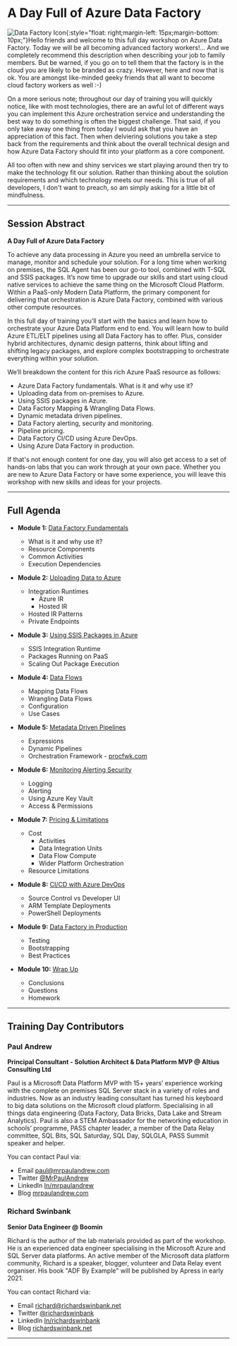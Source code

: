 # A Day Full of Azure Data Factory

![Data Factory Icon](https://mrpaulandrew.github.io/procfwk/datafactory.png){:style="float: right;margin-left: 15px;margin-bottom: 10px;"}Hello friends and welcome to this full day workshop on Azure Data Factory. Today we will be all becoming advanced factory workers!... And we completely recommend this description when describing your job to family members. But be warned, if you go on to tell them that the factory is in the cloud you are likely to be branded as crazy. However, here and now that is ok. You are amongst like-minded geeky friends that all want to become cloud factory workers as well :-)

On a more serious note; throughout our day of training you will quickly notice, like with most technologies, there are an awful lot of different ways you can implement this Azure orchestration service and understanding the best way to do something is often the biggest challenge. That said, if you only take away one thing from today I would ask that you have an appreciation of this fact. Then when delviering solutions you take a step back from the requirements and think about the overall technical design and how Azure Data Factory should fit into your platform as a core component.

All too often with new and shiny services we start playing around then try to make the technology fit our solution. Rather than thinking about the solution requirements and which technology meets our needs. This is true of all developers, I don't want to preach, so am simply asking for a little bit of mindfulness.

___

## Session Abstract

__A Day Full of Azure Data Factory__

To achieve any data processing in Azure you need an umbrella service to manage, monitor and schedule your solution. For a long time when working on premises, the SQL Agent has been our go-to tool, combined with T-SQL and SSIS packages. It’s now time to upgrade our skills and start using cloud native services to achieve the same thing on the Microsoft Cloud Platform. Within a PaaS-only Modern Data Platform, the primary component for delivering that orchestration is Azure Data Factory, combined with various other compute resources.

In this full day of training you’ll start with the basics and learn how to orchestrate your Azure Data Platform end to end. You will learn how to build Azure ETL/ELT pipelines using all Data Factory has to offer. Plus, consider hybrid architectures, dynamic design patterns, think about lifting and shifting legacy packages, and explore complex bootstrapping to orchestrate everything within your solution.

We’ll breakdown the content for this rich Azure PaaS resource as follows:

* Azure Data Factory fundamentals. What is it and why use it?
* Uploading data from on-premises to Azure.
* Using SSIS packages in Azure.
* Data Factory Mapping & Wrangling Data Flows.
* Dynamic metadata driven pipelines.
* Data Factory alerting, security and monitoring.
* Pipeline pricing.
* Data Factory CI/CD using Azure DevOps.
* Using Azure Data Factory in production.

If that's not enough content for one day, you will also get access to a set of hands-on labs that you can work through at your own pace. Whether you are new to Azure Data Factory or have some experience, you will leave this workshop with new skills and ideas for your projects.

___

## Full Agenda

* __Module 1:__ [Data Factory Fundamentals](https://github.com/mrpaulandrew/A-Day-Full-of-Azure-Data-Factory/blob/master/Slides/M01%20-%20Fundamentals.pdf)
    * What is it and why use it?
    * Resource Components
    * Common Activities
    * Execution Dependencies

* __Module 2:__ [Uploading Data to Azure](https://github.com/mrpaulandrew/A-Day-Full-of-Azure-Data-Factory/blob/master/Slides/M02%20-%20Uploading%20Data.pdf)
    * Integration Runtimes
      * Azure IR
      * Hosted IR
    * Hosted IR Patterns
    * Private Endpoints

* __Module 3:__ [Using SSIS Packages in Azure](https://github.com/mrpaulandrew/A-Day-Full-of-Azure-Data-Factory/blob/master/Slides/M03%20-%20Using%20SSIS%20Packages.pdf)
    * SSIS Integration Runtime
    * Packages Running on PaaS
    * Scaling Out Package Execution

* __Module 4:__ [Data Flows](https://github.com/mrpaulandrew/A-Day-Full-of-Azure-Data-Factory/blob/master/Slides/M04%20-%20Data%20Flows.pdf)
    * Mapping Data Flows
    * Wrangling Data Flows
    * Configuration
    * Use Cases

* __Module 5:__ [Metadata Driven Pipelines](https://github.com/mrpaulandrew/A-Day-Full-of-Azure-Data-Factory/blob/master/Slides/M05%20-%20Metadata%20Driven.pdf)
    * Expressions
    * Dynamic Pipelines
    * Orchestration Framework - [procfwk.com](http://procfwk.com/)

* __Module 6:__ [Monitoring Alerting Security](https://github.com/mrpaulandrew/A-Day-Full-of-Azure-Data-Factory/blob/master/Slides/M06%20-%20Monitoring%20Alerting%20Security.pdf)
    * Logging
    * Alerting
    * Using Azure Key Vault
    * Access & Permissions

* __Module 7:__ [Pricing & Limitations](https://github.com/mrpaulandrew/A-Day-Full-of-Azure-Data-Factory/blob/master/Slides/M07%20-%20Pricing%20%26%20Limitations.pdf)
  * Cost
    * Activities
    * Data Integration Units
    * Data Flow Compute
    * Wider Platform Orchestration
  * Resource Limitations

* __Module 8:__ [CI/CD with Azure DevOps](https://github.com/mrpaulandrew/A-Day-Full-of-Azure-Data-Factory/blob/master/Slides/M08%20-%20CICD%20with%20Azure%20DevOps.pdf)
    * Source Control vs Developer UI
    * ARM Template Deployments
    * PowerShell Deployments

* __Module 9:__ [Data Factory in Production](https://github.com/mrpaulandrew/A-Day-Full-of-Azure-Data-Factory/blob/master/Slides/M09%20-%20ADF%20in%20Production.pdf)
    * Testing
    * Bootstrapping
    * Best Practices

* __Module 10:__ [Wrap Up](https://github.com/mrpaulandrew/A-Day-Full-of-Azure-Data-Factory/blob/master/Slides/M10%20-%20Wrap%20Up.pdf)
    * Conclusions
    * Questions
    * Homework

___

## Training Day Contributors
### Paul Andrew 
__Principal Consultant - Solution Architect & Data Platform MVP @ Altius Consulting Ltd__

Paul is a Microsoft Data Platform MVP with 15+ years’ experience working with the complete on premises SQL Server stack in a variety of roles and industries. Now as an industry leading consultant has turned his keyboard to big data solutions on the Microsoft cloud platform. Specialising in all things data engineering (Data Factory, Data Bricks, Data Lake and Stream Analytics). Paul is also a STEM Ambassador for the networking education in schools’ programme, PASS chapter leader, a member of the Data Relay committee, SQL Bits, SQL Saturday, SQL Day, SQLGLA, PASS Summit speaker and helper.

You can contact Paul via:

- Email [paul@mrpaulandrew.com](mailto:paul@mrpaulandrew.com)
- Twitter [@MrPaulAndrew](https://twitter.com/MrPaulAndrew)
- LinkedIn [In/mrpaulandrew](https://www.linkedin.com/in/mrpaulandrew/)
- Blog [mrpaulandrew.com](https://mrpaulandrew.com)

### Richard Swinbank
__Senior Data Engineer @ Boomin__

Richard is the author of the lab materials provided as part of the workshop. He is an experienced data engineer specialising in the Microsoft Azure and SQL Server data platforms. An active member of the Microsoft data platform community, Richard is a speaker, blogger, volunteer and Data Relay event organiser. His book "ADF By Example" will be published by Apress in early 2021.

You can contact Richard via:

- Email [richard@richardswinbank.net](mailto:richard@richardswinbank.net)
- Twitter [@richardswinbank](https://twitter.com/RichardSwinbank)
- LinkedIn [In/richardswinbank](https://www.linkedin.com/in/richardswinbank/)
- Blog [richardswinbank.net](https://richardswinbank.net)

___
